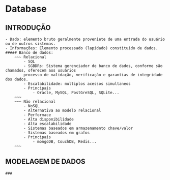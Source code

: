 # Database


##  INTRODUÇÃO
	- Dado: elemento bruto geralmente proveniete de uma entrada do usuário ou de outros sistemas.
	- Informações: Elemento processado (lapidado) constituido de dados.
	##### Banco de dados: 
		~~~ Relacional
			- SQL
			- SGBDRs: Sistema gerenciador de banco de dados, conforme são chamados, oferecem aos usuários
			processo de validação, verificação e garantias de integridade dos dados.
			- Escalabilidade: multiplos acessos simultaneos
			- Principais
				- Oracle, MySQL, PostGreSQL, SQLite...
		~~~
		~~~ Não relacional
			- NoSQL
			- Alternativa ao modelo relacional
			- Performace
			- Alta disponibilidade
			- Alta escalabilidade
			- Sistemas baseados em armazenamento chave/valor
			- Sistemas baseados em grafos
			- Principais
				- mongoDB, CouchDB, Redis...
		~~~

## MODELAGEM DE DADOS
	### 
